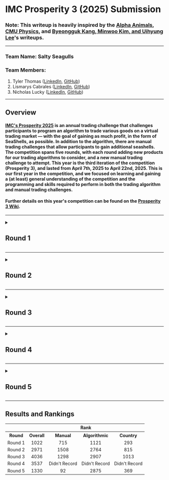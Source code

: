 # IMC Prosperity 3 (2025) Submission
### Note: This writeup is heavily inspired by the [Alpha Animals](https://github.com/CarterT27/imc-prosperity-3), [CMU Physics](https://github.com/chrispyroberts/imc-prosperity-3), and [Byeongguk Kang, Minwoo Kim, and Uihyung Lee](https://github.com/pe049395/IMC-Prosperity-2024)'s writeups.
---
### Team Name: Salty Seagulls

### Team Members:
1. Tyler Thomas ([LinkedIn](https://www.linkedin.com/in/tyler-b-thomas/), [GitHub](https://github.com/TylerThomas6))
2. Lismarys Cabrales ([LinkedIn](https://www.linkedin.com/in/lismaryscabrales/), [GitHub](https://github.com/ikozmicx))
3. Nicholas Lucky ([LinkedIn](https://www.linkedin.com/in/nicholas-lucky/), [GitHub](https://github.com/Nicholas-Lucky))
---
## Overview
#### [IMC's Prosperity 2025](https://prosperity.imc.com/) is an annual trading challenge that challenges participants to program an algorithm to trade various goods on a virtual trading market — with the goal of gaining as much profit, in the form of SeaShells, as possible. In addition to the algorithm, there are manual trading challenges that allow participants to gain additional seashells. The competition spans five rounds, with each round adding new products for our trading algorithms to consider, and a new manual trading challenge to attempt. This year is the third iteration of the competition (Prosperity 3), and lasted from April 7th, 2025 to April 22nd, 2025. This is our first year in the competition, and we focused on learning and gaining a (at least) general understanding of the competition and the programming and skills required to perform in both the trading algorithm and manual trading challenges.

#### Further details on this year's competition can be found on the [Prosperity 3 Wiki](https://imc-prosperity.notion.site/Prosperity-3-Wiki-19ee8453a09380529731c4e6fb697ea4).
---
<details>
<summary><h2>Round 1</h2></summary>

### Algorithmic Trading
#### As mentioned in [Round 1 of the wiki](https://imc-prosperity.notion.site/Round-1-19ee8453a09381d18b78cf3c21e5d916), Round 1 introduced us to our first three tradable products: `RAINFOREST_RESIN`, `KELP`, and `SQUID_INK`. These products seem to have varying levels of stability, with `RAINFOREST_RESIN` having relatively stable values, `KELP` having some variation, and `SQUID_INK` having the most volatility of the three products. `RAINFOREST_RESIN` has a position limit of `50`, `KELP` has a position limit of `50`, and `SQUID_INK` has a position limit of `50`.

#### We began with the [IMC_prototype.py](https://github.com/Nicholas-Lucky/IMC-Prosperity-3-Submission/blob/main/IMC_prototype.py) provided to us by Mark Brezina in the IMC Prosperity Discrod server. After learning the logic of the code, we experimented with different thresholds to buy and sell the tradable products. Realizing that our code needed to be adaptable, we attempted to store and track the sell orders that we encountered in a `sell_order_history` dictionary. We also created a `buy_order_history` dictionary to use alongside `sell_order_history` when calculating buy and sell thresholds for `SQUID_INK`, as suggested by Tyler Thomas. For `sell_order_history`, we would append the lowest sell order of the iteration, while we would append the highest buy order of the iteration to `buy_order_history`. These dictionaries could then be converted into strings to be put in `traderData` and converted back to dictionaries at the start of future iterations.

```python
# In round_1.py

# At the start of the Trader class
sell_order_history = {}
buy_order_history = {}

if state.traderData != "":
    order_histories = string_to_list_of_dictionaries(state.traderData)
    sell_order_history = order_histories[0]
    buy_order_history = order_histories[1]

# ...perform calculations

# At the end of the Trader class
newData = []
newData.append(sell_order_history)
newData.append(buy_order_history)

traderData = str(newData)
```

#### In subsequent iterations, we took the average of the sell orders in `sell_order_history` for each product, and used this average as our threshold for buying and selling. For round 1, we actually ended up not using `buy_order_history` for calculating thresholds for `SQUID_INK`, I think because of time constraints.

```python
# In round_1.py

if product == "KELP":
    #acceptable_buy_price = get_average(sell_order_history[product])
    acceptable_sell_price = get_average(sell_order_history[product]) + 3
```

#### We also attempted to add slight offsets for the buy/sell thresholds for some products, which we hoped would allow us to sell a product at a higher price than what we bought the product for. While most of these offsets were hardcoded based on rough estimates for how volatile each product would be, we added an adaptable offset for `SQUID_INK`, as we felt that such an offset would benefit `SQUID_INK` the most due to the product's high volatility. This adaptable offset was calculated by subtracting the 100th most recent sell order from the most recent sell order, dividing the difference by 6, and taking the absolute value. This result was then added to the threshold to sell, with the idea being that:
1. Quickly rising sell orders should raise our threshold to sell, potentially allowing us to sell `SQUID_INK` at higher prices
2. Stagnating sell orders should maintain our threshold to sell as it is
3. Quickly falling sell orders should also raise our threshold to sell, as we would not want to sell `SQUID_INK` at these prices

```python
# In round_1.py

# In hindsight, index_one and index_two probably should've been switched, but it still be fine given the absolute value 
index_one = 0
index_two = 99
if len(sell_order_history[product]) < 100:
    index_two = len(sell_order_history[product]) - 1

sell_offset = (sell_order_history[product][index_one] - sell_order_history[product][index_two]) / 6
if sell_offset < 0:
    sell_offset *= -1

# ...later in the code...
if product == "SQUID_INK":
    # ...
    acceptable_sell_price = sell_order_ave + sell_offset
```

#### For the first iteration of the `Trader` class, we hardcoded many of the thresholds for all three products. We originally wanted these hardcoded values to only be used in the first iteration, however we found that they provided us with more profit when used in future iterations as well. As a result, assuming that the historical data given would reflect on the final submission data (which we later learned is not the case), we ended up sticking with these hardcoded values for many of our thresholds.

```python
# In round_1.py

# "RAINFOREST_RESIN" price, hardcoded for now
acceptable_buy_price = 9999  # Participant should calculate this value
acceptable_sell_price = 10001  # Participant should calculate this value

if product == "SQUID_INK":
    acceptable_buy_price = 1950
    acceptable_sell_price = 1970

elif product == "KELP":
    acceptable_buy_price = 2030
    acceptable_sell_price = 2032

# ...later in the code; we commented out the lines for calculating thresholds
#if product == "RAINFOREST_RESIN":
#acceptable_buy_price = get_average(sell_order_history[product]) - 2
#acceptable_sell_price = get_average(sell_order_history[product]) + 1
```

#### These are the results of our Round 1 algorithm:

![round_1_algorithm_results_1](https://github.com/Nicholas-Lucky/IMC-Prosperity-3-Submission/blob/main/readme_embeds/round_1_algorithm_results_1.gif)
![round_1_algorithm_results_2](https://github.com/Nicholas-Lucky/IMC-Prosperity-3-Submission/blob/main/readme_embeds/round_1_algorithm_results_2.gif)

#### While we did gain profit from our algorithm, we recognized that some of our buy and sell thresholds were still hardcoded for some of the products. As a result, we attempted to make our thresholds and algorithms more adaptable in future rounds.

### Manual Trading
#### As mentioned in [Round 1 of the wiki](https://imc-prosperity.notion.site/Round-1-19ee8453a09381d18b78cf3c21e5d916), the manual trading challenge for Round 1 was a series of currency trades that we needed to. We began with 500,000 SeaShells, with SeaShells as our starting currency, and we needed to trade this initial amount to different currencies before ending with a trade back to SeaShells. We amount we get from trading to another currency is determined by the multiplier of the trade, as determined by:

| Products/Currencies | Snowballs | Pizzas | Silicon Nuggets | SeaShells |
|:-------------------:|:---------:|:------:|:---------------:|:---------:|
| Snowballs           | 1         | 1.45   | 0.52            | 0.72      |
| Pizzas              | 0.7       | 1      | 0.31            | 0.48      |
| Silicon Nuggets     | 1.95      | 3.1    | 1               | 1.49      |
| SeaShells           | 1.34      | 1.98   | 0.64            | 1         |

#### ^^ For example, if we have 500,000 SeaShells and trade to Pizzas, we will receive 500,000 x 1.98 = 990,000 Pizzas

#### Our goal is to perform 5 trades (with the 5th trade being back to SeaShells) that will ideally net us a profit in SeaShells — the general format is shown below. It is worth noting that we are allowed to trade a currency into the same currency (the resulting multiplier would be 1), and we are allowed to trade into a specific currency more than once.

| Initial Currency | Currency to Trade to |
|:----------------:|:--------------------:|
| SeaShells        | product_1            |
| product_1        | product_2            |
| product_2        | product_3            |
| product_3        | product_4            |
| product_4        | SeaShells            |

#### Our work for this round's manual trading can be viewed in [round_1_manual_trading.py](https://github.com/Nicholas-Lucky/IMC-Prosperity-3-Submission/blob/main/round_1/round_1_manual_trading.py). Assuming that the 5th trade will always be to SeaShells, we would essentially have 4 trades, each of which has 4 possible currencies to choose from. As a result, we assumed there would be a maximum of 4<sup>4</sup> = 256 possible "paths" for this challenge. Hence, we felt that it was possible to use brute force to determine the optimal series of trades that would yield the highest number of SeaShells. After fixing errors identified by Tyler Thomas, our round_1_manual_trading.py yielded the following path:

![round_1_manual_code_output](https://github.com/Nicholas-Lucky/IMC-Prosperity-3-Submission/blob/main/readme_embeds/round_1_manual_code_output.jpg)

#### ^^ With a revenue of 544,340.16 SeaShells, and an initial amount of 500,000 SeaShells, our profit from this series of trades would be 544,340.16 - 500,000 = 44,340.16 SeaShells

#### These are the results of our Round 1 manual trading challenge:

![round_1_manual_results_1](https://github.com/Nicholas-Lucky/IMC-Prosperity-3-Submission/blob/main/readme_embeds/round_1_manual_results_1.gif)
![round_1_manual_results_2](https://github.com/Nicholas-Lucky/IMC-Prosperity-3-Submission/blob/main/readme_embeds/round_1_manual_results_2.jpg)
![round_1_manual_results_3](https://github.com/Nicholas-Lucky/IMC-Prosperity-3-Submission/blob/main/readme_embeds/round_1_manual_results_3.jpg)

#### ^^ It seems that the number 1 team in Manual after Round 1, RBQ, also had a profit of 44,340 SeaShells, which supports the claim that we seemed to have submitted the optimal series of trades for Round 1's manual trading challenge.
</details>

---
<details>
<summary><h2>Round 2</h2></summary>

### Algorithmic Trading
#### As mentioned in [Round 2 of the wiki](https://imc-prosperity.notion.site/Round-2-19ee8453a09381a580cdf9c0468e9bc8), Round 2 introduced us to 5 new tradeable products: `CROISSANTS`, `JAMS`, `DJEMBES`, `PICNIC_BASKET1`, and `PICNIC_BASKET2`. `PICNIC_BASKET1` and `PICNIC_BASKET2` are a little different in that they contain multiple products: `PICNIC_BASKET1` contains 6 `CROISSANTS`, 3 `JAMS`, and 1 `DJEMBES`, while `PICNIC_BASKET2` contains 4 `CROISSANTS` and 2 `JAMS`.

#### `CROISSANTS` has a position limit of `250`, `JAMS` has a position limit of `350`, `DJEMBES` has a position limit of `60`, `PICNIC_BASKET1` has a position limit of `60`, and `PICNIC_BASKET2` has a position limit of `100`.

#### We used a similar strategy for the `CROISSANTS`, `JAMS`, and `DJEMBES`, using the average of the `sell_order_history` for our buy and sell offsets alongside some offsets to ideally allow buying at lower prices and selling at higher prices. For the thresholds to sell, we used the same adaptable offset calculations that were used for `SQUID_INK`.

```python
# In round_2.py

if product == "CROISSANTS":
    acceptable_buy_price = get_average(sell_order_history[product]) - 4
    acceptable_sell_price = get_average(sell_order_history[product]) + sell_offset

if product == "DJEMBES":
    acceptable_buy_price = get_average(sell_order_history[product]) - 4
    acceptable_sell_price = get_average(sell_order_history[product]) + sell_offset

if product == "JAMS":
    acceptable_buy_price = get_average(sell_order_history[product]) - 4
    acceptable_sell_price = get_average(sell_order_history[product]) + sell_offset
```

#### We also used a similar strategy for `PICNIC_BASKET1` and `PICNIC_BASKET2`, however, instead of using the `sell_order_history` of `PICNIC_BASKET1` and `PICNIC_BASKET2`, we broke the baskets down into the individual products they contained. The thresholds for `PICNIC_BASKET1` would be calculated by summing the `sell_order_history` average of `CROISSANTS` multiplied by 6, the `sell_order_history` average of `JAMS` multiplied by 3, and the `sell_order_history` average of `DJEMBES`. The thresholds for `PICNIC_BASKET2` would be calculated by summing the `sell_order_history` average of `CROISSANTS` multiplied by 4 and the `sell_order_history` average of `JAMS` multiplied by 2.

```python
# In round_2.py

if product == "PICNIC_BASKET1":
    croissants = (get_average(sell_order_history["CROISSANTS"])) * 6
    jams = (get_average(sell_order_history["JAMS"])) * 3
    djembe = get_average(sell_order_history["DJEMBES"])

    acceptable_buy_price = croissants + jams + djembe - 5
    acceptable_sell_price = acceptable_buy_price + sell_offset

if product == "PICNIC_BASKET2":
    croissants = (get_average(sell_order_history["CROISSANTS"])) * 4
    jams = (get_average(sell_order_history["JAMS"])) * 2

    acceptable_buy_price = croissants + jams - 5
    acceptable_sell_price = acceptable_buy_price + sell_offset
```

#### We also attempted to add "crash detectors" that can be used to warn the algorithm of an incoming crash. We discussed two possible "crash detectors" to implement:
1. If incoming prices for a product are significantly higher than the historical average, be ready to sell everything we have for that product
2. If incoming prices for a product are significantly lower than prices some number of iterations ago (for example, 5 iterations ago), be ready to sell everything we have for that product

#### We decided that our "crash detectors" should follow the first implementation (point 1), as, while recognizing the possibility of missing the potential upsides of continuously rising trends, it would be ideal for our algorithm to be proactive rather than reactive. As a result, we added four conditions to compare incoming prices and, in the event of one of these conditions being true, signal the algorithm to sell all it currently has for a given product.

```python
# In round_2.py

# Condition 1: Sell order is slightly higher than a recent average (small-dip checker)
# Condition 2: Sell order is too high above the historical average (big-dip checker)
# Condition 3: Sell order of PICNIC_BASKET1 and PICNIC_BASKET2 is slightly higher than a recent average (small-dip checker)
# Condition 4: Sell order of DJEMBES is slightly higher than a recent average (small-dip checker)
# Condition 5 (not used): Sell order is too low vs 5 sell orders ago

# ...later in the code...
if ((condition_one or condition_two or condition_three or condition_four or condition_five) and (sell_order_history.get(product) is not None)):
    # Sell everything for that product
```

#### We also attempted to work with the current positions and position limits of the products, however, due to time constraints, we were not able to implement relevant functionality that we found meaningful. We were able to begin implementation to track current positions for our products, and store these values in `traderData` for future iterations.

```python
# In round_2.py

current_positions = {}

if state.traderData != "":
    order_histories = convert_trading_data(state.traderData)
    # ...
    current_positions = order_histories[2]

# ...

position = 0
    if current_positions.get(product) is not None:
        position = current_positions[product]
    else:
        current_positions[product] = 0

# ...

if int(best_bid) > acceptable_sell_price:
    # Sell some of the product
    # ...
    position -= best_bid_amount

# ...

newData = []
# ...
newData.append(current_positions)

# String value holding Trader state data required. 
# It will be delivered as TradingState.traderData on next execution.
traderData = str(newData)
```

#### Regarding the previous products in Round 1, we attempted to make our algorithm more adaptable by uncommenting our `sell_order_history` averages, allowing the buy and sell thresholds of `RAINFOREST_RESIN`, `KELP`, and `SQUID_INK` to be mainly influenced by previous sell orders; we left hardcoded offsets for some of the thresholds, however. We hope that this change will allow our algorithm to perform in more scenarios than if we solely relied on hardcoded values, despite their performance in Round 1.

```python
# In round_2.py

if product == "RAINFOREST_RESIN":
    acceptable_buy_price = get_average(sell_order_history[product]) - 1   # Influenced by sell_order_history, -1 is still hardcoded
    acceptable_sell_price = get_average(sell_order_history[product]) + 1  # Influenced by sell_order_history, -1 is still hardcoded

if product == "KELP":
    acceptable_buy_price = get_average(sell_order_history[product])       # Influenced by sell_order_history
    acceptable_sell_price = get_average(sell_order_history[product]) + 3  # Influenced by sell_order_history, -3 is still hardcoded
```

#### These are the results of our Round 2 algorithm:

![round_2_algorithm_results_1](https://github.com/Nicholas-Lucky/IMC-Prosperity-3-Submission/blob/main/readme_embeds/round_2_algorithm_results_1.gif)
![round_2_algorithm_results_2](https://github.com/Nicholas-Lucky/IMC-Prosperity-3-Submission/blob/main/readme_embeds/round_2_algorithm_results_2.gif)

#### ^^ Currently, we suspect a possible reason for this downward trend in profit could be due to faulty "crash detector" logic or implementation or both.

### Manual Trading
#### As mentioned in [Round 2 of the wiki](https://imc-prosperity.notion.site/Round-2-19ee8453a09381a580cdf9c0468e9bc8), the manual trading challenge for Round 2 presented 10 shipping containers, each of which contains a base amount of 10,000 SeaShells, a set multiplier, and some number of inhabitants — all of which will be used to calculate the final amount of SeaShells. The final amount of SeaShells awarded by a crate will also depend on the percentage of participants who choose the crate. The 10 shipping containers are presented below, with each table element (except the empty elements) representing a crate:

| x80 Multiplier, 6 Inhabitants  | x37 Multiplier, 6 Inhabitants |                               |
|:------------------------------:|:-----------------------------:|:-----------------------------:|
| x10 Multiplier, 1 Inhabitant   | x31 Multiplier, 2 Inhabitants | x17 Multiplier, 1 Inhabitant  |
| x90 Multiplier, 10 Inhabitants | x50 Multiplier, 4 Inhabitants |                               |
| x20 Multiplier, 2 Inhabitants  | x73 Multiplier, 4 Inhabitants | x89 Multiplier, 8 Inhabitants |

#### The formula for the final amount of SeaShells awarded by the crate is as follows:
#### $\text{Final Amount}=\frac{10,000 * \text{Multiplier}}{\text{Inhabitants} + (\text{Participant Pick Percentage} * 100)}$

#### ^^ As an example, if we pick the crate on the top left of the table (x80 Multiplier, 6 Inhabitants). If, at the end of the round, we find that 5% of the participants picked this crate, the amount of SeaShells awarded to us from this crate would be:
#### $\text{Final Amount}=\frac{10,000 * 80}{6 + (0.05 * 100)}=\frac{800,000}{6 + 5}=\frac{800,000}{11}\approx72727.2727\text{ SeaShells}$

#### In this manual trading challenge, we may open up to 2 shipping containers, with the first container being free to pick, and the second container costing an initial fee of 50,000 SeaShells. Our goal is to award ourselves with the most number of SeaShells possible from these crates.

#### Given that the first crate is free to pick, we focused on the possibility of picking a second crate, which is riskier due to its initial 50,000 SeaShell fee. In order for a second crate to be profitable, the final amount of SeaShells it awards to us would need to have at least 50,000 to offset the initial fee. In other words:
#### $\frac{10,000 * \text{Multiplier}}{\text{Inhabitants} + (\text{Participant Pick Percentage} * 100)}\ge50,000$

#### Rearranging the equation gives us:
#### $10,000 * \frac{\text{Multiplier}}{\text{Inhabitants} + (\text{Participant Pick Percentage} * 100)}\ge50,000$
#### $\frac{\text{Multiplier}}{\text{Inhabitants} + (\text{Participant Pick Percentage} * 100)}\ge\frac{50,000}{10,000}$
#### $\frac{\text{Multiplier}}{\text{Inhabitants} + (\text{Participant Pick Percentage} * 100)}\ge5$

#### We interpreted this to mean that the initial multiplier of the crate will be divided by the sum of the number of inhabitants and the participant pick percentage. This quotient will be the "final multiplier" that multiplies with the crate's base amount of 10,000 SeaShells to get the final amount of SeaShells awarded. As a result, we would want the "final multiplier" of the second crate to be greater than or equal to 5 to offset the initial fee of 50,000 SeaShells.

#### With all variables given to us except for the participant pick percentage, we can calculate the maximum participant pick percentage allowed for a crate to have a "final multiplier" of 5. Using [round_2_manual_trading.py](https://github.com/Nicholas-Lucky/IMC-Prosperity-3-Submission/blob/main/round_2/round_2_manual_trading.py), we found the following maximums for the crates:

![round_2_manual_code_output](https://github.com/Nicholas-Lucky/IMC-Prosperity-3-Submission/blob/main/readme_embeds/round_2_manual_code_output.jpg)
#### ^^ It is worth noting that adding these percentages up yields 58.4%, meaning that it is highly likely that most, if not all, of these crates will not be profitable as a second choice, depending on how the other 41.6% of crate picks are distributed.

#### After some discussion, we eventually decided to pick 2 crates, well aware of the risks of a second crate:
1. x80 Multiplier, 6 Inhabitants
2. x31 Multiplier, 2 Inhabitants

#### We chose the (x80 Multiplier, 6 Inhabitants) crate because we assume more participants would choose the (x90 Multiplier, 10 Inhabitants), (x89 Multiplier, 8 Inhabitants), and (x73 Multiplier, 4 Inhabitants) crates. Hence, we hoped that the maximum participant pick percentage of 10% was feasible. We chose the (x31 Multiplier, 2 Inhabitants) crate because we wanted to pick a crate that had a lower multiplier, and we guessed that the (x10 Multiplier, 1 Inhabitant), (x20 Multiplier, 2 Inhabitants), (x17 Multiplier, 1 Inhabitant), (x37 Multiplier, 3 Inhabitants), and (x50 Multiplier, 4 Inhabitants) crates would have their maximum participant pick percentages exceeded.

#### These are the results of our Round 2 manual trading challenge:

![round_2_manual_results_1](https://github.com/Nicholas-Lucky/IMC-Prosperity-3-Submission/blob/main/readme_embeds/round_2_manual_results_1.gif)
![round_2_manual_results_2](https://github.com/Nicholas-Lucky/IMC-Prosperity-3-Submission/blob/main/readme_embeds/round_2_manual_results_2.jpg)

#### Both of our crates awarded us with around 33,000 to 34,000 SeaShells each. With an initial fee of 50,000 SeaShells for the second crate, it seems that we would have finished the manual trading challenge with more SeaShells if we had only chosen one crate. It is also worth nothing that the final distribution of crate picks was provided to us in [Round 4 of the wiki](https://imc-prosperity.notion.site/Round-4-19ee8453a0938112aa5fd7f0d060ffe6):

![round_2_manual_results_3](https://github.com/Nicholas-Lucky/IMC-Prosperity-3-Submission/blob/main/readme_embeds/round_2_manual_results_3.jpg)

#### ^^ Only the (x10 Multiplier, 1 Inhabitant) and (x20 Multiplier, 2 Inhabitants) crates ended up being profitable as second choices, which we did not expect, as we assumed that they would have had enough picks to have their maximum participant pick percentages exceeded; overall, these crates seemed to risky for us to choose at the time, so a more likely change we could have made to increase our profit is to only choose one crate and forgo the second crate and the 50,000 SeaShell fee.
</details>

---
<details>
<summary><h2>Round 3</h2></summary>

### Algorithmic Trading
#### As mentioned in [Round 3 of the wiki](https://imc-prosperity.notion.site/Round-3-19ee8453a093811082dbcdd1f6c1cd0f), Round 3 introduced us to the following six tradable products: `VOLCANIC_ROCK_VOUCHER_9500`, `VOLCANIC_ROCK_VOUCHER_9750`, `VOLCANIC_ROCK_VOUCHER_10000`, `VOLCANIC_ROCK_VOUCHER_10250`, `VOLCANIC_ROCK_VOUCHER_10500`, and `VOLCANIC_ROCK`. `VOLCANIC_ROCK_VOUCHER_9500`, `VOLCANIC_ROCK_VOUCHER_9750`, `VOLCANIC_ROCK_VOUCHER_10000`, `VOLCANIC_ROCK_VOUCHER_10250`, and `VOLCANIC_ROCK_VOUCHER_10500` are vouchers that grant us the ability to buy `VOLCANIC_ROCK` at a given price; this price is called the strike price, which we guessed meant that, for example, `VOLCANIC_ROCK_VOUCHER_9500` allows us to buy `VOLCANIC_ROCK` at 9,500 SeaShells. These vouchers also have expiration dates, however it seems that their expiration dates outlast all 5 rounds of the IMC Prosperity 3 competition, meaning that we do not need to worry about expiration dates for this year's competition; expiration dates may ceratinly be a factor in next year's competition, however.

#### The position limit for `VOLCANIC_ROCK` is `400`, the position limit for `VOLCANIC_ROCK_VOUCHER_9500` is `200`, the position limit for `VOLCANIC_ROCK_VOUCHER_9750` is `200`, the position limit for `VOLCANIC_ROCK_VOUCHER_10000` is `200`, the position limit for `VOLCANIC_ROCK_VOUCHER_10250` is `200`, the position limit for `VOLCANIC_ROCK_VOUCHER_10500` is `200`.

#### Tyler Thomas quickly pointed out that the vouchers to buy `VOLCANIC_ROCK` are similar to real-life options in trading. Due to inexperience and time constraints, we were not able to implement a meaningful strategy to trade the vouchers and `VOLCANIC_ROCK` as if they were options, at least to our knowledge. Instead, we traded the vouchers and `VOLCANIC_ROCK` as tradable products:

``` python
# In round_3.py

if product == "VOLCANIC_ROCK":
    acceptable_buy_price = get_average(sell_order_history[product]) - sell_offset
    acceptable_sell_price = get_average(sell_order_history[product]) + sell_offset

if product == "VOLCANIC_ROCK_VOUCHER_9500":
    acceptable_buy_price = get_average(sell_order_history[product]) - sell_offset
    acceptable_sell_price = get_average(sell_order_history[product]) + sell_offset

if product == "VOLCANIC_ROCK_VOUCHER_9750":
    acceptable_buy_price = get_average(sell_order_history[product]) - sell_offset
    acceptable_sell_price = get_average(sell_order_history[product]) + sell_offset

if product == "VOLCANIC_ROCK_VOUCHER_10000":
    acceptable_buy_price = get_average(sell_order_history[product]) - sell_offset
    acceptable_sell_price = get_average(sell_order_history[product]) + sell_offset

if product == "VOLCANIC_ROCK_VOUCHER_10250":
    acceptable_buy_price = get_average(sell_order_history[product]) - sell_offset
    acceptable_sell_price = get_average(sell_order_history[product]) + sell_offset

if product == "VOLCANIC_ROCK_VOUCHER_10500":
    acceptable_buy_price = get_average(sell_order_history[product]) - sell_offset
    acceptable_sell_price = get_average(sell_order_history[product]) + sell_offset
```

#### We also attempted to tweak the "crash detectors" to be less sensitive, as we suspected that the "crash detectors" may have signaled our algorithm to sell everything for a given product too frequently, especially at lower prices. In addition, we changed the `sell_offset` calculations to only include the most recent sell order and the 10th (previously 100th) most recent sell order.

```python
# In round_3.py

index_one = 0
index_two = 10
if len(sell_order_history[product]) < (index_two + 1):
    index_two = len(sell_order_history[product]) - 1

sell_offset = (sell_order_history[product][index_one] - sell_order_history[product][index_two]) / 3
if sell_offset < 0:
    sell_offset *= -1
```

#### These are the results of our Round 3 algorithm:

![round_3_algorithm_results_1](https://github.com/Nicholas-Lucky/IMC-Prosperity-3-Submission/blob/main/readme_embeds/round_3_algorithm_results_1.gif)
![round_3_algorithm_results_2](https://github.com/Nicholas-Lucky/IMC-Prosperity-3-Submission/blob/main/readme_embeds/round_3_algorithm_results_2.gif)

#### ^^ We suspect that possible reasons for this downward trend could include faulty logic and implementation for trading vouchers and `VOLCANIC_ROCK`, and continued faulty implementation for our "crash detectors".

### Manual Trading
#### As mentioned in [Round 3 of the wiki](https://imc-prosperity.notion.site/Round-3-19ee8453a093811082dbcdd1f6c1cd0f), the manual trading challenge for Round 3 presents us with an opportunity to trade Flippers with a group of Sea Turtles. Our goal is to offer 2 bids for Flippers that are at the best price for the Sea Turtles to accept; we think that it is not required to place 2 bids, however it is encouraged to place 2 bids. For these bids, each of the Sea Turtles will accept the lowest bid that is over their price, which can range from 160 to 200, and from 250 to 320. For our second bid, the Sea Turtles will trade if our bid is higher than the average of all second bids from all participants; if our bid is lower than the average of all second bids from all participants, then the probability of a Sea Turtle trading with us will be decreased. After these trades are made, we are able to sell our Flippers for 320 SeaShells each.

#### This round's manual trading challenge was mostly done by Tyler Thomas, in which he applied a Monte Carlo Simulation to find ideal bid amounts, and adjusted these numbers to be more conservative.

#### These are the results of our Round 2 manual trading challenge: (change later)

![round_3_manual_results_1](https://github.com/Nicholas-Lucky/IMC-Prosperity-3-Submission/blob/main/readme_embeds/round_3_manual_results_1.gif)
![round_3_manual_results_2](https://github.com/Nicholas-Lucky/IMC-Prosperity-3-Submission/blob/main/readme_embeds/round_3_manual_results_2.jpg)
![round_3_manual_results_3](https://github.com/Nicholas-Lucky/IMC-Prosperity-3-Submission/blob/main/readme_embeds/round_3_manual_results_3.gif)

#### ^^ It seems that both of our bids were higher than the participant averages, which might have meant that we were more likely to receive trades with the Sea Turtles and hence acquire more Flippers to sell.
</details>

---
<details>
<summary><h2>Round 4</h2></summary>

### Algorithmic Trading
#### As mentioned in [Round 4 of the wiki](https://imc-prosperity.notion.site/Round-4-19ee8453a0938112aa5fd7f0d060ffe6), Round 4 introduced us to the `MAGNIFICENT_MACARONS`, a tradable product whose value is dependent on multiple factors such as `transportFees`, `exportTariff`, `importTariff`, `sugarPrice`, and `sunlightIndex` — at least we assumed that these are factors that can influence the value of `MAGNIFICENT_MACARONS`. The wiki provided us with a hint that, if `sunlightIndex` went and remained below a threshold called the CriticalSunlightIndex (CSI), then `sugarPrice` and `MAGNIFICENT_MACARONS` prices would increase; otherwise, `sugarPrice` and `MAGNIFICENT_MACARONS` prices would maintain their respective fair values.

#### It is worth noting that it seems that `MAGNIFICENT_MACARONS` is the only newly-introduced tradable product this round; `transportFees`, `exportTariff`, `importTariff`, `sugarPrice`, and `sunlightIndex` are not tradable. In addition, we found that information regarding the `transportFees`, `exportTariff`, `importTariff`, `sugarPrice`, and `sunlightIndex` for a specific iteration was found in `state.observations.conversionObservations`; it seems that `state.observations.conversionObservations` contains the conversion observations for all products, including the `MAGNIFICENT_MACARONS`, so we would need to access the item in `state.observations.conversionObservations` with `"MAGNIFICENT_MACARONS"` as the key. Finally, it seems that it is possible to perform conversions with the `MAGNIFICENT_MACARONS`, with `MAGNIFICENT_MACARONS` having a conversion limit of `10`.

#### `MAGNIFICENT_MACARONS` has a position limit of `75`.

#### At the end of Round 3 and the start of Round 4, we decided to refactor our code to make our `Trader` class easier to read and implement. We created a `Product` class to house the relevant information for each of our tradable products. We hope that this form of abstraction would allow for our `Trader` class to be more understandable and concise, especially if we needed to scroll through the class for a specific code snippet.

```python
# In round_4_experimental.py

class Product:
    def __init__(self, name, sell_order_history, buy_order_history, current_position):
        # Name
        self.name = name

        # Sell order history
        self.sell_order_history = sell_order_history
        self.sell_order_average = get_average(self.sell_order_history)

        # Buy order history
        self.buy_order_history = buy_order_history
        self.buy_order_average = get_average(self.buy_order_history)

        # Mid Price
        self.average_mid_price = (self.sell_order_average + self.sell_order_average) / 2

        # Position information
        self.position = current_position
        self.position_limit = get_position_limits()[name]

        # Default buy and sell thresholds
        self.default_offset = self.calculate_offset(10, 3)
        self.current_offset = self.default_offset
        self.acceptable_buy_price = self.average_mid_price - self.default_offset
        self.acceptable_sell_price = self.average_mid_price + self.default_offset

    # Other functionality and methods for the Product class...
```

#### We also created a `Macaron` child class that inherits the general setup of the `Product` class and houses additional information and calculations specific to the `MAGNIFICENT_MACARONS` product. In hindsight, it does seem that we ended up not using any of the `Product` class functionality in the `Macaron` child class, so it may have been optional for the `Macaron` class to be a child class.

```python
# In round_4_experimental.py

class Macaron(Product):
    def __init__(self, name, sell_order_history, buy_order_history, current_position, observation_info_history, current_observation_info):
        #super().__init__(name, sell_order_history, buy_order_history, current_position)  # Commented out

        # Add the initializer logic...
```

#### To further support the abstraction of our products' information in the `Trader` class, we created a function called `initialize_product_information()` to return a dictionary that houses the product names as keys and a respective `Product` or `Macaron` (for `MAGNIFICENT_MACARONS`) class as values. We were also able to use `initialize_product_information()` to set the buy and sell thresholds for `PICNIC_BASKET1` and `PICNIC_BASKET2` based on our previous calculations with the products contained in these baskets, and manually set offsets for the thresholds.

```python
# In round_4_experimental.py

def initialize_product_information(products, sell_order_history, buy_order_history, current_positions, observation_info_history, current_observation_info):
    product_info = {}
    for product in products:
        if product == "MAGNIFICENT_MACARONS":
            product_info["MAGNIFICENT_MACARONS"] = Macaron(product, sell_order_history[product], buy_order_history[product], current_positions[product], observation_info_history, current_observation_info)
            continue
        product_info[product] = Product(product, sell_order_history[product], buy_order_history[product], current_positions[product])
    
    # Set picnic basket buy and sell thresholds
    # ...

    # Manual offset adjustments
    # ...

    # Return the products' information
    return product_info
```

#### For calculating the buy and sell thresholds for the `MAGNIFICENT_MACARONS` in particular, we began by keeping track of both the product's `sell_order_history` and `buy_order_history`, which we used to calculate the averages of the histories, and these average of the 2 averages, which we called the `historical_average_mid_price`. From there, we also kept track of the possible factors influencing the value of `MAGNIFICENT_MACARONS` (`transportFees`, `exportTariff`, `importTariff`, `sugarPrice`, and `sunlightIndex`) through `state.observations.conversionObservations`. From this, we were able to build an `observation_info_history`, similar to how we built `sell_order_history` and `buy_order_history`, to compare with the current values of the factors during an iteration.

```python
# In round_4_experimental.py
# In the Trader class

macaron_state = state.observations.conversionObservations["MAGNIFICENT_MACARONS"]

# Initialize product information
products = initialize_product_information(PRODUCT_NAMES, sell_order_history, buy_order_history, current_positions, previous_macaron_information, macaron_state)

previous_macaron_information["askPrice"].append(macaron_state.askPrice)
previous_macaron_information["bidPrice"].append(macaron_state.bidPrice)
previous_macaron_information["exportTariff"].append(macaron_state.exportTariff)
previous_macaron_information["importTariff"].append(macaron_state.importTariff)
previous_macaron_information["sugarPrice"].append(macaron_state.sugarPrice)
previous_macaron_information["sunlightIndex"].append(macaron_state.sunlightIndex)
previous_macaron_information["transportFees"].append(macaron_state.transportFees)
```

#### Given the historical values of `transportFees`, `exportTariff`, `importTariff`, `sugarPrice`, and `sunlightIndex`, we calculated the values' mean and standard deviations. We then used the current values (of a current iteration) of `transportFees`, `exportTariff`, `importTariff`, `sugarPrice`, and `sunlightIndex` to calculate the normalized values of these current values using the following formula:

#### $x_{normalized}=\frac{x-\text{Mean}}{\text{Standard Deviation}}$

```python
# In round_4_experimental.py
# In the Macaron class

self.export_tariff = current_observation_info.exportTariff
self.import_tariff = current_observation_info.importTariff
self.sugar_price = current_observation_info.sugarPrice
self.sunlight = current_observation_info.sunlightIndex
self.transport_fees = current_observation_info.transportFees

# ...

self.normalized_export_tariff = 0
if self.historical_export_tariff_std != 0:
    self.normalized_export_tariff = (self.export_tariff - self.historical_export_tariff_mean) / self.historical_export_tariff_std

# ^^ similar normalization calculations done for the rest of the factors
```

#### We then took a weighted sum of these normalized values, which we used as both our buy and sell thresholds for `MAGNIFICENT_MACARONS`.

```python
# In round_4_experimental.py
# In the Macaron class

self.MVI_multiplier = (self.normalized_export_tariff * self.export_tariff_weight) + \
                      (self.normalized_import_tariff * self.import_tariff_weight) + \
                      (self.normalized_sugar_price * self.sugar_price_weight) + \
                      (self.normalized_sunlight * self.sunlight_weight) + \
                      (self.normalized_transport_fees * self.transport_fees_weight)

self.hybrid_average_mid_price = (0.3 * self.historical_average_mid_price) + (0.7 * self.current_average_mid_price)
self.acceptable_buy_price = self.hybrid_average_mid_price * self.MVI_multiplier
self.acceptable_sell_price = self.acceptable_buy_price
```

#### The weights for the factors are as follows:

```python
# In round_4_experimental.py
# In the Macaron class

self.export_tariff_weight = 0.1
self.import_tariff_weight = 0.1
self.sugar_price_weight = 0.1
self.sunlight_weight = -0.4
self.transport_fees_weight = 0.1
```

#### ^^ These weights are currently hardcoded, and were chosen so that `sunlightIndex` would have a greater impact on the value of `MAGNIFICENT_MACARONS` than the rest of the factors, given the hint provided by the competition; `self.sunlight_weight` was set to `-0.4` instead of `0.4` because, if the hint is accurate, a low enough `sunlightIndex` could cause higher `MAGNIFICENT_MACARONS` prices — implying a negative relationship between `sunlightIndex` and `MAGNIFICENT_MACARONS`.

### Manual Trading
#### Info on manual round

#### Info on what we did
</details>

---
<details>
<summary><h2>Round 5</h2></summary>

### Algorithmic Trading
#### Info on algo round

#### Info on what we did

### Manual Trading
#### Info on manual round

#### Info on what we did
</details>

---
## Results and Rankings
<table>
    <tr align="center">
        <th></th>
        <th colspan="4">Rank</th>
    </tr>
    <tr align="center">
        <th>Round</th>
        <th>Overall</th>
        <th>Manual</th>
        <th>Algorithmic</th>
        <th>Country</th>
    </tr>
    <tr align="center">
        <td>Round 1</td>
        <td>1022</td>
        <td>715</td>
        <td>1121</td>
        <td>293</td>
    </tr>
    <tr align="center">
        <td>Round 2</td>
        <td>2971</td>
        <td>1508</td>
        <td>2764</td>
        <td>815</td>
    </tr>
    <tr align="center">
        <td>Round 3</td>
        <td>4036</td>
        <td>1298</td>
        <td>2907</td>
        <td>1013</td>
    </tr>
    <tr align="center">
        <td>Round 4</td>
        <td>3537</td>
        <td>Didn't Record</td>
        <td>Didn't Record</td>
        <td>Didn't Record</td>
    </tr>
    <tr align="center">
        <td>Round 5</td>
        <td>1330</td>
        <td>92</td>
        <td>2875</td>
        <td>369</td>
    </tr>
</table>
